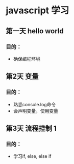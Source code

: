 # javascript 学习
## 第一天 hello world
### 目的：
- 确保编程环境

## 第2天 变量
### 目的：
- 熟悉console.log命令
- 会声明变量，使用变量

## 第3天 流程控制 1
### 目的：
- 学习if, else, else if
